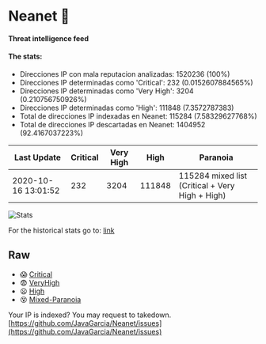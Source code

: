 # Neanet :hocho:
#### Threat intelligence feed
#### The stats:

- Direcciones IP con mala reputacion analizadas: 1520236 (100%)
- Direcciones IP determinadas como 'Critical':  232 (0.0152607884565%)
- Direcciones IP determinadas como 'Very High':  3204 (0.210756750926%)
- Direcciones IP determinadas como 'High':  111848 (7.3572787383)
- Total de direcciones IP indexadas en Neanet:  115284 (7.58329627768%)
- Total de direcciones IP descartadas en Neanet:  1404952 (92.4167037223%)

| Last Update | Critical | Very High | High | Paranoia |
| --- | --- | --- | --- | --- |
| 2020-10-16 13:01:52 | 232 | 3204 | 111848 | 115284 mixed list (Critical + Very High + High)|

![Stats](https://docs.google.com/spreadsheets/d/e/2PACX-1vSnaNMIXVabIpDJjufMlzH7poXnshF3mgd8Is1g9ytUEzVsP5my4Trn8f-xkoLLQ38xpL3HtmUexLo6/pubchart?oid=501124687&format=image)

For the historical stats go to: [link](/stats.csv)
## Raw
- :scream: [Critical](https://raw.githubusercontent.com/JavaGarcia/Neanet/master/blacklists/neanet_critical.txt)
- :fearful: [VeryHigh](https://raw.githubusercontent.com/JavaGarcia/Neanet/master/blacklists/neanet_veryHigh.txtt)
- :frowning: [High](https://raw.githubusercontent.com/JavaGarcia/Neanet/master/blacklists/neanet_high.txt)
- :dizzy_face: [Mixed-Paranoia](https://raw.githubusercontent.com/JavaGarcia/Neanet/master/blacklists/neanet_all.txt)


Your IP is indexed? You may request to takedown. [https://github.com/JavaGarcia/Neanet/issues](https://github.com/JavaGarcia/Neanet/issues)








































































































































































































































































































































































































































































































































































































































































































































































































































































































































































































































































































































































































































































































































































































































































































